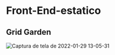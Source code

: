 # Front-End-estatico
## Grid Garden
![Captura de tela de 2022-01-29 13-05-31](https://user-images.githubusercontent.com/77447245/151668341-66766a3a-b1a0-42ee-a7de-34a00f9dd131.png)
